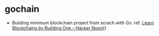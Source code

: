 # gochain

- Building minimum blockchain project from scrach with Go.
ref. [Learn Blockchains by Building One – Hacker Noon](https://hackernoon.com/learn-blockchains-by-building-one-117428612f46))]
